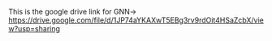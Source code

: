 This is the google drive link for GNN-> https://drive.google.com/file/d/1JP74aYKAXwT5EBg3rv9rdOit4HSaZcbX/view?usp=sharing
